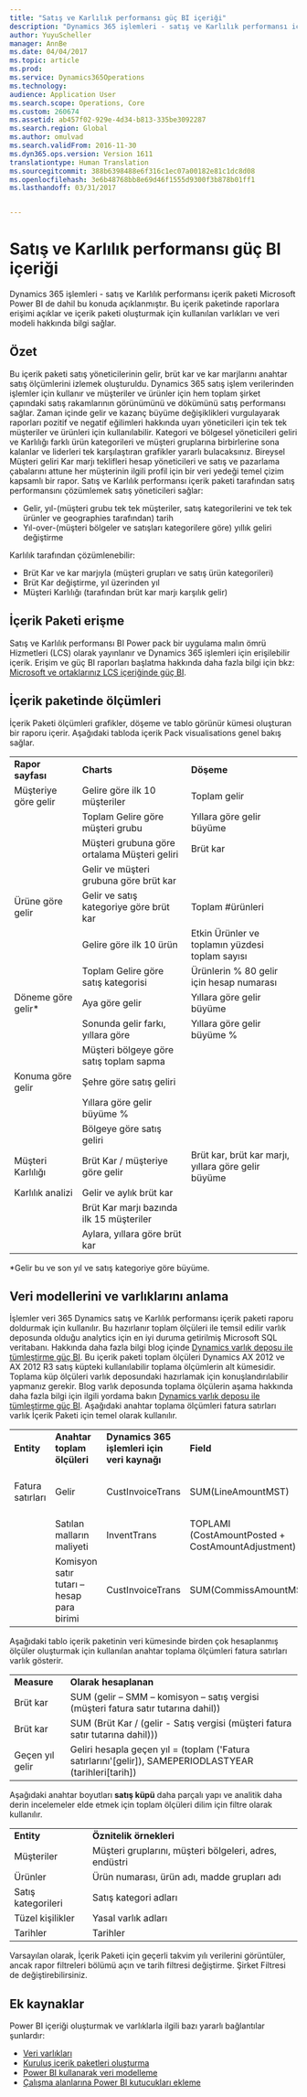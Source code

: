 ```yaml
---
title: "Satış ve Karlılık performansı güç BI içeriği"
description: "Dynamics 365 işlemleri - satış ve Karlılık performansı içerik paketi Microsoft Power BI de dahil bu konuda açıklanmıştır. Bu içerik paketinde raporlara erişimi açıklar ve içerik paketi oluşturmak için kullanılan varlıkları ve veri modeli hakkında bilgi sağlar."
author: YuyuScheller
manager: AnnBe
ms.date: 04/04/2017
ms.topic: article
ms.prod: 
ms.service: Dynamics365Operations
ms.technology: 
audience: Application User
ms.search.scope: Operations, Core
ms.custom: 260674
ms.assetid: ab457f02-929e-4d34-b813-335be3092287
ms.search.region: Global
ms.author: omulvad
ms.search.validFrom: 2016-11-30
ms.dyn365.ops.version: Version 1611
translationtype: Human Translation
ms.sourcegitcommit: 388b6398488e6f316c1ec07a00182e81c1dc8d08
ms.openlocfilehash: 3e6b48768bb8e69d46f1555d9300f3b878b01ff1
ms.lasthandoff: 03/31/2017


---
```


# <a name="sales-and-profitability-performance-power-bi-content"></a>Satış ve Karlılık performansı güç BI içeriği

Dynamics 365 işlemleri - satış ve Karlılık performansı içerik paketi Microsoft Power BI de dahil bu konuda açıklanmıştır. Bu içerik paketinde raporlara erişimi açıklar ve içerik paketi oluşturmak için kullanılan varlıkları ve veri modeli hakkında bilgi sağlar.

<a name="overview"></a>Özet
--------

Bu içerik paketi satış yöneticilerinin gelir, brüt kar ve kar marjlarını anahtar satış ölçümlerini izlemek oluşturuldu. Dynamics 365 satış işlem verilerinden işlemler için kullanır ve müşteriler ve ürünler için hem toplam şirket çapındaki satış rakamlarının görünümünü ve dökümünü satış performansı sağlar. Zaman içinde gelir ve kazanç büyüme değişiklikleri vurgulayarak raporları pozitif ve negatif eğilimleri hakkında uyarı yöneticileri için tek tek müşteriler ve ürünleri için kullanılabilir. Kategori ve bölgesel yöneticileri geliri ve Karlılığı farklı ürün kategorileri ve müşteri gruplarına birbirlerine sona kalanlar ve liderleri tek karşılaştıran grafikler yararlı bulacaksınız. Bireysel Müşteri geliri Kar marjı teklifleri hesap yöneticileri ve satış ve pazarlama çabalarını attune her müşterinin ilgili profil için bir veri yedeği temel çizim kapsamlı bir rapor. Satış ve Karlılık performansı içerik paketi tarafından satış performansını çözümlemek satış yöneticileri sağlar:

-   Gelir, yıl-(müşteri grubu tek tek müşteriler, satış kategorilerini ve tek tek ürünler ve geographies tarafından) tarih
-   Yıl-over-(müşteri bölgeler ve satışları kategorilere göre) yıllık geliri değiştirme

Karlılık tarafından çözümlenebilir:

-   Brüt Kar ve kar marjıyla (müşteri grupları ve satış ürün kategorileri)
-   Brüt Kar değiştirme, yıl üzerinden yıl
-   Müşteri Karlılığı (tarafından brüt kar marjı karşılık gelir)

## <a name="accessing-the-content-pack"></a>İçerik Paketi erişme
Satış ve Karlılık performansı BI Power pack bir uygulama malın ömrü Hizmetleri (LCS) olarak yayınlanır ve Dynamics 365 işlemleri için erişilebilir içerik. Erişim ve güç BI raporları başlatma hakkında daha fazla bilgi için bkz: [Microsoft ve ortaklarınız LCS içeriğinde güç BI](power-bi-content-microsoft-partners.md).

## <a name="metrics-included-in-the-content-pack"></a>İçerik paketinde ölçümleri
İçerik Paketi ölçümleri grafikler, döşeme ve tablo görünür kümesi oluşturan bir raporu içerir. Aşağıdaki tabloda içerik Pack visualisations genel bakış sağlar.

|                        |                                            |                                                         |
|------------------------|--------------------------------------------|---------------------------------------------------------|
| **Rapor sayfası**        | **Charts**                                 | **Döşeme**                                               |
| Müşteriye göre gelir    | Gelire göre ilk 10 müşteriler                | Toplam gelir                                           |
|                        | Toplam Gelire göre müşteri grubu            | Yıllara göre gelir büyüme                                      |
|                        | Müşteri grubuna göre ortalama Müşteri geliri | Brüt kar                                            |
|                        | Gelir ve müşteri grubuna göre brüt kar   |                                                         |
| Ürüne göre gelir     | Gelir ve satış kategoriye göre brüt kar   | Toplam \#ürünleri                                    |
|                        | Gelire göre ilk 10 ürün                 | Etkin Ürünler ve toplamın yüzdesi toplam sayısı |
|                        | Toplam Gelire göre satış kategorisi            | Ürünlerin % 80 gelir için hesap numarası           |
| Döneme göre gelir\*    | Aya göre gelir                           | Yıllara göre gelir büyüme                                      |
|                        | Sonunda gelir farkı, yıllara göre             | Yıllara göre gelir büyüme %                                    |
|                        | Müşteri bölgeye göre satış toplam sapma    |                                                         |
| Konuma göre gelir    | Şehre göre satış geliri                      |                                                         |
|                        | Yıllara göre gelir büyüme %                       |                                                         |
|                        | Bölgeye göre satış geliri                    |                                                         |
| Müşteri Karlılığı | Brüt Kar / müşteriye göre gelir   | Brüt kar, brüt kar marjı, yıllara göre gelir büyüme          |
| Karlılık analizi | Gelir ve aylık brüt kar          |                                                         |
|                        | Brüt Kar marjı bazında ilk 15 müşteriler           |                                                         |
|                        | Aylara, yıllara göre brüt kar                 |                                                         |

\*Gelir bu ve son yıl ve satış kategoriye göre büyüme.

## <a name="understanding-the-data-model-and-entities"></a>Veri modellerini ve varlıklarını anlama
İşlemler veri 365 Dynamics satış ve Karlılık performansı içerik paketi raporu doldurmak için kullanılır. Bu hazırlanır toplam ölçüleri ile temsil edilir varlık deposunda olduğu analytics için en iyi duruma getirilmiş Microsoft SQL veritabanı. Hakkında daha fazla bilgi blog içinde [Dynamics varlık deposu ile tümleştirme güç BI](https://blogs.msdn.microsoft.com/dynamicsaxbi/2016/06/09/power-bi-integration-with-entity-store-in-dynamics-ax-7-may-update/). Bu içerik paketi toplam ölçüleri Dynamics AX 2012 ve AX 2012 R3 satış küpteki kullanılabilir toplama ölçümlerin alt kümesidir. Toplama küp ölçüleri varlık deposundaki hazırlamak için konuşlandırılabilir yapmanız gerekir. Blog varlık deposunda toplama ölçülerin aşama hakkında daha fazla bilgi için ilgili yordama bakın [Dynamics varlık deposu ile tümleştirme güç BI](https://blogs.msdn.microsoft.com/dynamicsaxbi/2016/06/09/power-bi-integration-with-entity-store-in-dynamics-ax-7-may-update/). Aşağıdaki anahtar toplama ölçümleri fatura satırları varlık İçerik Paketi için temel olarak kullanılır.

|               |                                              |                                                 |                                              |                                          |
|---------------|----------------------------------------------|-------------------------------------------------|----------------------------------------------|------------------------------------------|
| **Entity**    | **Anahtar toplam ölçüleri**               | **Dynamics 365 işlemleri için veri kaynağı** | **Field**                                    | **Description**                          |
| Fatura satırları | Gelir                                      | CustInvoiceTrans                                | SUM(LineAmountMST)                           | Muhasebe para birimi cinsinden tutar            |
|               | Satılan malların maliyeti                           | InventTrans                                     | TOPLAMI (CostAmountPosted + CostAmountAdjustment) | Maliyet tutarı + düzeltme                 |
|               | Komisyon satır tutarı – hesap para birimi | CustInvoiceTrans                                | SUM(CommissAmountMST)                        | Hesap para birimi cinsinden komisyon tutarı |

Aşağıdaki tablo içerik paketinin veri kümesinde birden çok hesaplanmış ölçüler oluşturmak için kullanılan anahtar toplama ölçümleri fatura satırları varlık gösterir.

|                   |                                                                                                  |
|-------------------|--------------------------------------------------------------------------------------------------|
| **Measure**       | **Olarak hesaplanan**                                                                                |
| Brüt kar      | SUM (gelir – SMM – komisyon – satış vergisi (müşteri fatura satır tutarına dahil))          |
| Brüt kar      | SUM (Brüt Kar / (gelir - Satış vergisi (müşteri fatura satır tutarına dahil)))             |
| Geçen yıl gelir | Geliri hesapla geçen yıl = (toplam ('Fatura satırlarını'\[gelir\]), SAMEPERIODLASTYEAR (tarihleri\[tarih\]) |

Aşağıdaki anahtar boyutları **satış küpü** daha parçalı yapı ve analitik daha derin incelemeler elde etmek için toplam ölçüleri dilim için filtre olarak kullanılır.

|                  |                                                      |
|------------------|------------------------------------------------------|
| **Entity**       | **Öznitelik örnekleri**                           |
| Müşteriler        | Müşteri gruplarını, müşteri bölgeleri, adres, endüstri |
| Ürünler         | Ürün numarası, ürün adı, madde grupları adı       |
| Satış kategorileri | Satış kategori adları                                 |
| Tüzel kişilikler   | Yasal varlık adları                                   |
| Tarihler            | Tarihler                                                |

Varsayılan olarak, İçerik Paketi için geçerli takvim yılı verilerini görüntüler, ancak rapor filtreleri bölümü açın ve tarih filtresi değiştirme. Şirket Filtresi de değiştirebilirsiniz.

## <a name="additional-resources"></a>Ek kaynaklar
Power BI içeriği oluşturmak ve varlıklarla ilgili bazı yararlı bağlantılar şunlardır:

-   [Veri varlıkları](..\data-entities\data-entities.md)
-   [Kuruluş içerik paketleri oluşturma](https://powerbi.microsoft.com/en-us/documentation/powerbi-service-organizational-content-packs-introduction/)
-   [Power BI kullanarak veri modelleme](https://powerbi.microsoft.com/en-us/guided-learning/powerbi-learning-2-1-intro-modeling-data)
-   [Çalışma alanlarına Power BI kutucukları ekleme](configure-power-bi-integration.md)



